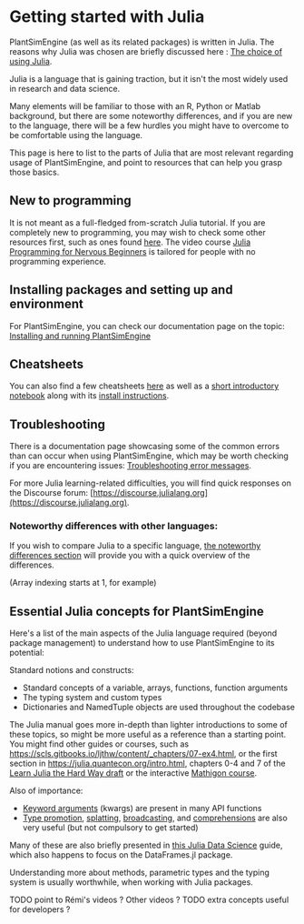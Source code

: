 # Getting started with Julia

PlantSimEngine (as well as its related packages) is written in Julia. The reasons why Julia was chosen are briefly discussed here : [The choice of using Julia](@ref).

Julia is a language that is gaining traction, but it isn't the most widely used in research and data science. 

Many elements will be familiar to those with an R, Python or Matlab background, but there are some noteworthy differences, and if you are new to the language, there will be a few hurdles you might have to overcome to be comfortable using the language.

This page is here to list to the parts of Julia that are most relevant regarding usage of PlantSimEngine, and point to resources that can help you grasp those basics.

## New to programming

It is not meant as a full-fledged from-scratch Julia tutorial. If you are completely new to programming, you may wish to check some other resources first, such as ones found [here](https://docs.julialang.org/en/v1/manual/getting-started/). The video course [Julia Programming for Nervous Beginners](https://www.youtube.com/playlist?list=PLP8iPy9hna6Qpx0MgGyElJ5qFlaIXYf1R) is tailored for people with no programming experience.

## Installing packages and setting up and environment

For PlantSimEngine, you can check our documentation page on the topic: [Installing and running PlantSimEngine](@ref)

## Cheatsheets

You can also find a few cheatsheets [here](https://palmstudio.github.io/Biophysics_database_palm/cheatsheets/) as well as a [short introductory notebook](https://palmstudio.github.io/Biophysics_database_palm/basic_syntax/) along with its [install instructions](https://palmstudio.github.io/Biophysics_database_palm/installation/).

## Troubleshooting

There is a documentation page showcasing some of the common errors than can occur when using PlantSimEngine, which may be worth checking if you are encountering issues: [Troubleshooting error messages](@ref).

For more Julia learning-related difficulties, you will find quick responses on the Discourse forum: [https://discourse.julialang.org](https://discourse.julialang.org).

### Noteworthy differences with other languages: 

If you wish to compare Julia to a specific language, [the noteworthy differences section](https://docs.julialang.org/en/v1/manual/noteworthy-differences/#Noteworthy-differences-from-Python) will provide you with a quick overview of the differences.

(Array indexing starts at 1, for example)

## Essential Julia concepts for PlantSimEngine

Here's a list of the main aspects of the Julia language required (beyond package management) to understand how to use PlantSimEngine to its potential:

Standard notions and constructs:

- Standard concepts of a variable, arrays, functions, function arguments
- The typing system and custom types
- Dictionaries and NamedTuple objects are used throughout the codebase

The Julia manual goes more in-depth than lighter introductions to some of these topics, so might be more useful as a reference than a starting point. You might find other guides or courses, such as https://scls.gitbooks.io/ljthw/content/_chapters/07-ex4.html, or the first section in https://julia.quantecon.org/intro.html, chapters 0-4 and 7 of the [Learn Julia the Hard Way draft](https://scls.gitbooks.io/ljthw/content/) or the interactive [Mathigon course](https://mathigon.org/course/programming-in-julia/introduction).

Also of importance:

- [Keyword arguments](https://docs.julialang.org/en/v1/manual/functions/#Keyword-Arguments) (kwargs) are present in many API functions
- [Type promotion](https://docs.julialang.org/en/v1/manual/conversion-and-promotion/#Promotion), [splatting](https://docs.julialang.org/en/v1/base/base/#...), [broadcasting](https://docs.julialang.org/en/v1/manual/functions/#man-vectorized), and [comprehensions](https://docs.julialang.org/en/v1/manual/arrays/#man-comprehensions) are also very useful (but not compulsory to get started)

Many of these are also briefly presented in [this Julia Data Science](https://juliadatascience.io/julia_basics) guide, which also happens to focus on the DataFrames.jl package.

Understanding more about methods, parametric types and the typing system is usually worthwhile, when working with Julia packages.

TODO point to Rémi's videos ? Other videos ?
TODO extra concepts useful for developers ?

